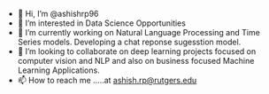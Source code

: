 - 👋 Hi, I’m @ashishrp96
- 👀 I’m interested in Data Science Opportunities
- 🌱 I’m currently working on Natural Language Processing and Time Series models. Developing a chat reponse sugesstion model.
- 💞️ I’m looking to collaborate on deep learning projects focused on computer vision and NLP and also on business focused Machine Learning Applications.
- 📫 How to reach me .....at ashish.rp@rutgers.edu

<!---
ashishrp96/ashishrp96 is a ✨ special ✨ repository because its `README.md` (this file) appears on your GitHub profile.
You can click the Preview link to take a look at your changes.
--->
